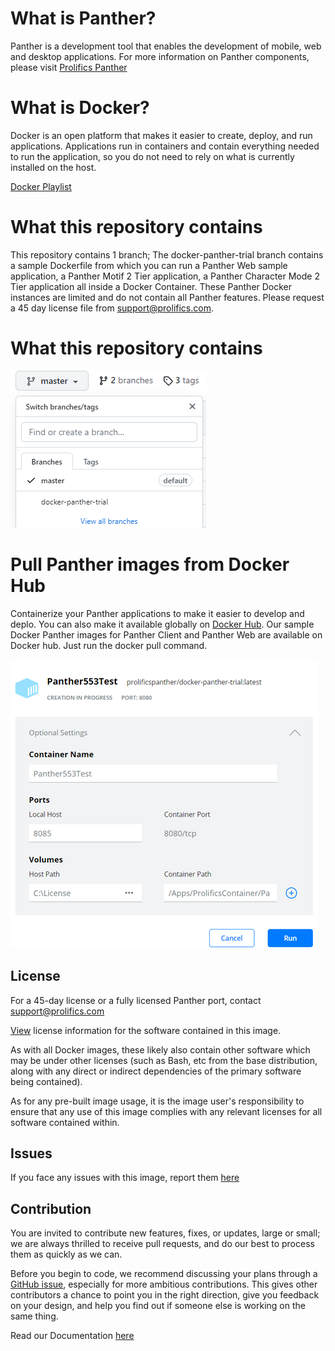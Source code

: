 # What is Panther?
Panther is a development tool that enables the development of mobile, web and desktop applications.
For more information on Panther components, please visit [Prolifics Panther](https://prolifics.com/us/jampanther-tools)

# What is Docker?
Docker is an open platform that makes it easier to create, deploy, and run applications. Applications run in containers and contain everything needed to run the application, so you do not need to rely on what is currently installed on the host.

[Docker Playlist](https://www.youtube.com/playlist?list=PLqs5lOxsEMidwKXCOec5d_f6UXsZtuYhf)

# What this repository contains
This repository contains 1 branch; The docker-panther-trial  branch contains a sample Dockerfile from which you can run a Panther Web sample application, a Panther Motif 2 Tier application, a Panther Character Mode 2 Tier application  all inside a Docker Container. These Panther Docker instances are limited and do not contain all Panther features. Please request a 45 day license file from support@prolifics.com.
 
# What this repository contains
![](BranchInfo.PNG)

# Pull Panther images from Docker Hub
Containerize your Panther applications to make it easier to develop and deplo. You can also make it available globally on [Docker Hub](https://hub.docker.com/repository/docker/prolificspanther/docker-panther-trial). Our sample Docker Panther images for Panther Client and Panther Web are available on Docker hub. Just run the docker pull command.

![](Docker.png)

## License
For a 45-day license or a fully licensed Panther port, contact support@prolifics.com

[View](https://github.com/ProlificsPanther/DockerPanther/blob/master/SoftwareLicenseAgreement.pdf) license information for the software contained in this image.

As with all Docker images, these likely also contain other software which may be under other licenses (such as Bash, etc from the base distribution, along with any direct or indirect dependencies of the primary software being contained).

As for any pre-built image usage, it is the image user's responsibility to ensure that any use of this image complies with any relevant licenses for all software contained within.

## Issues
If you face any issues with this image, report them [here](https://github.com/ProlificsPanther/Docker-Panther/issues)

## Contribution
You are invited to contribute new features, fixes, or updates, large or small; we are always thrilled to receive pull requests, and do our best to process them as quickly as we can.

Before you begin to code, we recommend discussing your plans through a [GitHub issue](https://github.com/ProlificsPanther/Docker-Panther/issues), especially for more ambitious contributions. This gives other contributors a chance to point you in the right direction, give you feedback on your design, and help you find out if someone else is working on the same thing.

Read our Documentation [here](https://docs.prolifics.com)
